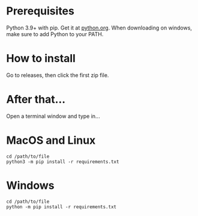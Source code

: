 # Prerequisites
Python 3.9+ with pip. Get it at [python.org](http://www.python.org). When downloading on windows, make sure to add Python to your PATH.

# How to install


Go to releases, then click the first zip file.

# After that...

Open a terminal window
and type in...

# MacOS and Linux
```
cd /path/to/file
python3 -m pip install -r requirements.txt
```

# Windows
```
cd /path/to/file
python -m pip install -r requirements.txt
```

